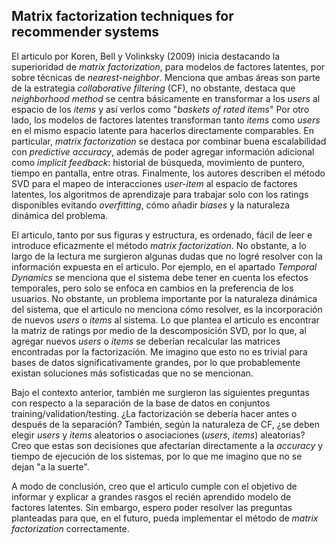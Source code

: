 ## Matrix factorization techniques for recommender systems

El articulo por Koren, Bell y Volinksky (2009) inicia destacando la superioridad de *matrix factorization*, para modelos de factores latentes, por sobre técnicas de *nearest-neighbor*. Menciona que ambas áreas son parte de la estrategia *collaborative filtering* (CF), no obstante,  destaca que *neighborhood method* se centra básicamente en transformar a los *users* al espacio de los *items* y así verlos como "*baskets of rated items*" Por otro lado, los modelos de factores latentes transforman tanto *items* como *users* en el mismo espacio latente para hacerlos directamente comparables. En particular, *matrix factorization* se destaca por combinar buena escalabilidad con *predictive accuracy*, además de poder agregar información adicional como *implicit feedback*: historial de búsqueda, movimiento de puntero, tiempo en pantalla, entre otras. Finalmente, los autores describen el método SVD para el mapeo de interacciones *user-item* al espacio de factores latentes, los algoritmos de aprendizaje para trabajar solo con los ratings disponibles evitando *overfitting*, cómo añadir *biases* y la naturaleza dinámica del problema.

El articulo, tanto por sus figuras y estructura, es ordenado, fácil de leer e introduce eficazmente el método *matrix factorization*. No obstante, a lo largo de la lectura me surgieron algunas dudas que no logré resolver con la información expuesta en el articulo. Por ejemplo, en el apartado *Temporal Dynamics* se menciona que el sistema debe tener en cuenta los efectos temporales, pero solo se enfoca en cambios en la preferencia de los usuarios. No obstante, un problema importante por la naturaleza dinámica del sistema, que el articulo no menciona cómo resolver, es la incorporación de nuevos *users* o *items* al sistema. Lo que plantea el articulo es encontrar la matriz de ratings por medio de la descomposición SVD, por lo que, al agregar nuevos *users* o *items* se deberían recalcular las matrices encontradas por la factorización. Me imagino que esto no es trivial para bases de datos significativamente grandes, por lo que probablemente existan soluciones más sofisticadas que no se mencionan.

Bajo el contexto anterior, también me surgieron las siguientes preguntas con respecto a la separación de la base de datos en conjuntos training/validation/testing. ¿La factorización se debería hacer antes o después de la separación? También, según la naturaleza de CF, ¿se deben elegir *users* y *items* aleatorios o asociaciones (*users*, *items*) aleatorias? Creo que estas son decisiones que afectarían directamente a la *accuracy* y tiempo de ejecución de los sistemas, por lo que me imagino que no se dejan "a la suerte".

A modo de conclusión, creo que el articulo cumple con el objetivo de informar y explicar a grandes rasgos el recién aprendido modelo de factores latentes. Sin embargo, espero poder resolver las preguntas planteadas para que, en el futuro, pueda implementar el método de *matrix factorization* correctamente.
